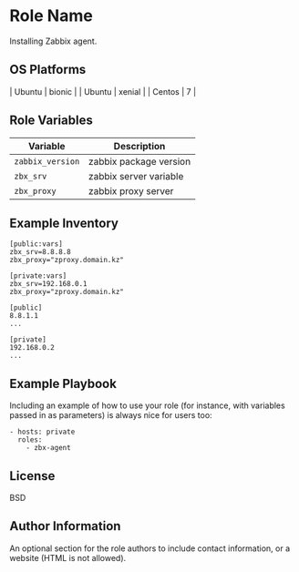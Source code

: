 Role Name
=========

Installing Zabbix agent.

OS Platforms
------------

| Ubuntu | bionic |
| Ubuntu | xenial |
| Centos | 7 |

Role Variables
--------------
| Variable       | Description |
|--------------- | ----------- |
| `zabbix_version` | zabbix package version|
| `zbx_srv` | zabbix server variable|
| `zbx_proxy` | zabbix proxy server |

Example Inventory
------------

    [public:vars]
    zbx_srv=8.8.8.8
    zbx_proxy="zproxy.domain.kz"

    [private:vars]
    zbx_srv=192.168.0.1
    zbx_proxy="zproxy.domain.kz"

    [public]
    8.8.1.1
    ...

    [private]
    192.168.0.2
    ...

Example Playbook
----------------

Including an example of how to use your role (for instance, with variables
passed in as parameters) is always nice for users too:

    - hosts: private
      roles:
        - zbx-agent

License
-------

BSD

Author Information
------------------

An optional section for the role authors to include contact information, or a
website (HTML is not allowed).
